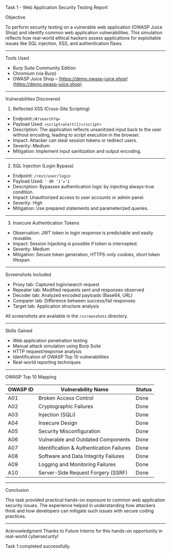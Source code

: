 Task 1 - Web Application Security Testing Report

 Objective

To perform security testing on a vulnerable web application (OWASP Juice Shop) and identify common web application vulnerabilities. This simulation reflects how real-world ethical hackers assess applications for exploitable issues like SQL injection, XSS, and authentication flaws.

---

 Tools Used

- Burp Suite Community Edition
- Chromium (via Burp)
- OWASP Juice Shop – [https://demo.owasp-juice.shop](https://demo.owasp-juice.shop)

---

  Vulnerabilities Discovered

1. Reflected XSS (Cross-Site Scripting)

- Endpoint:`/#/search?q=`
- Payload Used: `<script>alert(1)</script>`
- Description: The application reflects unsanitized input back to the user without encoding, leading to script execution in the browser.
- Impact: Attacker can steal session tokens or redirect users.
- Severity: Medium
- Mitigation: Implement input sanitization and output encoding.

---

2. SQL Injection (Login Bypass)

- Endpoint: `/rest/user/login`
- Payload Used: `' OR '1'='1`
- Description: Bypasses authentication logic by injecting always-true condition.
- Impact: Unauthorized access to user accounts or admin panel.
- Severity: High
- Mitigation: Use prepared statements and parameterized queries.

---

3. Insecure Authentication Tokens

- Observation: JWT token in login response is predictable and easily reusable.
- Impact: Session hijacking is possible if token is intercepted.
- Severity: Medium
- Mitigation: Secure token generation, HTTPS-only cookies, short token lifespan.

---

 Screenshots Included

- Proxy tab: Captured login/search request  
- Repeater tab: Modified requests sent and responses observed  
- Decoder tab: Analyzed encoded payloads (Base64, URL)  
- Comparer tab: Difference between success/fail responses  
- Target tab: Application structure analysis  

All screenshots are available in the `/screenshots` directory.

---

Skills Gained

- Web application penetration testing  
- Manual attack simulation using Burp Suite  
- HTTP request/response analysis  
- Identification of OWASP Top 10 vulnerabilities  
- Real-world reporting techniques

---

 OWASP Top 10 Mapping

| OWASP ID | Vulnerability Name                       | Status  |
|----------|------------------------------------------|---------|
| A01      | Broken Access Control                    |  Done   |
| A02      | Cryptographic Failures                   |  Done   |
| A03      | Injection (SQLi)                         |  Done   | 
| A04      | Insecure Design                          |  Done   |
| A05      | Security Misconfiguration                |  Done   |
| A06      | Vulnerable and Outdated Components       |  Done   | 
| A07      | Identification & Authentication Failures |  Done   |
| A08      | Software and Data Integrity Failures     |  Done   |
| A09      | Logging and Monitoring Failures          |  Done   |
| A10      | Server-Side Request Forgery (SSRF)       |  Done   |

---

Conclusion

This task provided practical hands-on exposure to common web application security issues. The experience helped in understanding how attackers think and how developers can mitigate such issues with secure coding practices.

---

Acknowledgment
Thanks to Future Interns for this hands-on opportunity in real-world cybersecurity!

Task 1 completed successfully. 

